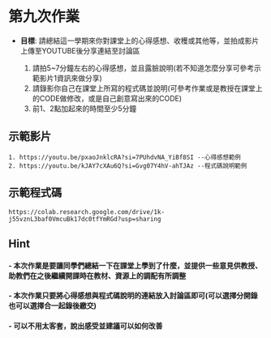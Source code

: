 # 第九次作業

- **目標**: 請總結這一學期來你對課堂上的心得感想、收穫或其他等，並拍成影片上傳至YOUTUBE後分享連結至討論區

    1. 請拍5~7分鐘左右的心得感想，並且露臉說明(若不知道怎麼分享可參考示範影片1資訊來做分享)
    2. 請錄影你自己在課堂上所寫的程式碼並說明(可參考作業或是教授在課堂上的CODE做修改，或是自己創意寫出來的CODE)
    3. 前1、2點加起來的時間至少5分鐘
    


    

## 示範影片



```
1. https://youtu.be/pxaoJnklcRA?si=7PUhdvNA_YiBf8SI --心得感想範例
2. https://youtu.be/kJAY7cXAu6Q?si=Gvg07Y4hV-ahTJAz --程式碼說明範例

```

## 示範程式碼
```
https://colab.research.google.com/drive/1k-j55vznL3baf0VmcuBk17dc0tfYmRGd?usp=sharing
```

## Hint

#### - 本次作業是要讓同學們總結一下在課堂上學到了什麼，並提供一些意見供教授、助教們在之後繼續開課時在教材、資源上的調配有所調整

#### - 本次作業只要將心得感想與程式碼說明的連結放入討論區即可(可以選擇分開錄也可以選擇合一起錄後繳交)

#### - 可以不用太客套，說出感受並建議可以如何改善
















